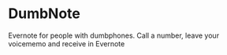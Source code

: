 DumbNote
========

Evernote for people with dumbphones. Call a number, leave your voicememo and receive in Evernote
